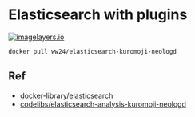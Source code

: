 Elasticsearch with plugins
===

[![imagelayers.io][imagelayers-img]][imagelayers-url]

```
docker pull ww24/elasticsearch-kuromoji-neologd
```

## Ref
- [docker-library/elasticsearch](https://github.com/docker-library/elasticsearch)
- [codelibs/elasticsearch-analysis-kuromoji-neologd](https://github.com/codelibs/elasticsearch-analysis-kuromoji-neologd)

[imagelayers-url]: https://imagelayers.io/?images=ww24/elasticsearch-kuromoji-neologd:latest
[imagelayers-img]: https://badge.imagelayers.io/ww24/elasticsearch-kuromoji-neologd:latest.svg
